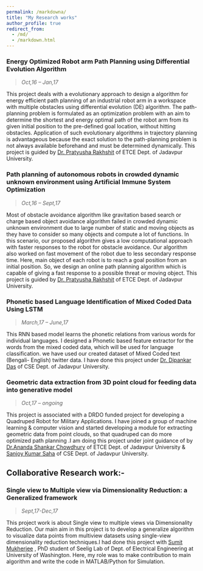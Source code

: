 ```yaml
---
permalink: /markdowna/
title: "My Research works"
author_profile: true
redirect_from: 
  - /md/
  - /markdown.html
---
```

### Energy Optimized Robot arm Path Planning using Differential Evolution Algorithm
> *Oct,16 – Jan,17*

This project deals with a evolutionary approach to design a algorithm for energy efficient path planning of an industrial robot arm in a workspace with multiple obstacles using differential evolution (DE) algorithm. The path-planning problem is formulated as an optimization problem with an aim to determine the shortest and energy optimal path of the robot arm from its given initial position to the pre-defined goal location, without hitting obstacles. Application of such evolutionary algorithms in trajectory planning is advantageous because the exact solution to the path-planning problem is not always available beforehand and must be determined dynamically. This project is guided by  [Dr. Pratyusha Rakhshit](https://scholar.google.co.in/citations?user=00rPoQEAAAAJ&hl=en) of ETCE Dept. of Jadavpur University.

### Path planning of autonomous robots in crowded dynamic unknown environment using Artificial Immune System Optimization
> *Oct,16 – Sept,17*

Most of obstacle avoidance algorithm like gravitation based search or charge based object avoidance algorithm failed in crowded dynamic unknown environment due to large number of static and moving objects as they have to consider so many objects and compute a lot of functions. In this scenario, our proposed algorithm gives a low computational approach with faster responses to the robot for obstacle avoidance. Our algorithm also worked on fast movement of the robot due to less secondary response time. Here, main object of each robot is to reach a goal position from an initial position. So, we design an online path planning algorithm which is capable of giving a fast response to a possible threat or moving object. This project is guided by  [Dr. Pratyusha Rakhshit](https://scholar.google.co.in/citations?user=00rPoQEAAAAJ&hl=en) of ETCE Dept. of Jadavpur University.
### Phonetic based Language Identification of Mixed Coded Data Using LSTM
> *March,17 – June,17*

This RNN based model learns the phonetic relations from various words for individual languages. I designed a Phonetic based feature extractor for the words from the mixed coded data, which will be used for language classification. we have used our created dataset of Mixed Coded text (Bengali- English) twitter data. I have done this project under [Dr. Dipankar Das](http://www.dasdipankar.com/) of CSE Dept. of  Jadavpur University. 

### Geometric data extraction from 3D point cloud for feeding data into generative model
> *Oct,17 – ongoing*

This project is associated with a DRDO funded project for developing a Quadruped Robot for Military Applications. I have joined a group of machine learning & computer vision and started developing a module for extracting geometric data from point clouds, so that quadruped can do more optimized path planning .I am doing this project under joint guidance of  by [Dr.Ananda Shankar Chowdhury](https://sites.google.com/site/anandachowdhury/) of ETCE Dept. of  Jadavpur University & [Sanjoy Kumar Saha](https://scholar.google.co.in/citations?user=yI6xE0YAAAAJ&hl=en) of CSE Dept. of Jadavpur University.  

## Collaborative Research work:-

### Single view to Multiple view via Dimensionality Reduction: a Generalized framework 
> *Sept,17-Dec,17*

This project work is about Single view to multiple views via Dimensionality Reduction. Our main aim in this project
is to develop a generalize algorithm to visualize data points from multiview datasets using single-view dimensionality
reduction techniques.I had done this project with [Sumit Mukherjee](https://sites.google.com/uw.edu/sumitmukherjee2/) , PhD student of Seelig Lab of Dept. of Electrical Engineering at University of Washington. Here, my role was to make contribution to main algorithm and write the code in MATLAB/Python for Simulation.

